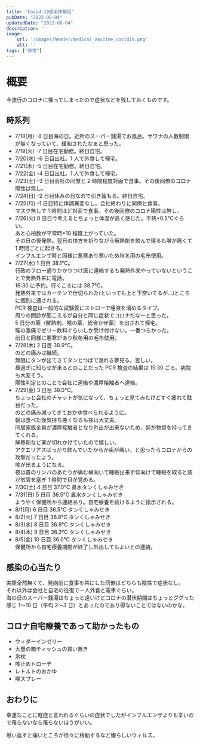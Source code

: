 ```yaml
---
title: "Covid-19感染体験記"
pubDate: "2022-08-04"
updatedDate: "2022-08-04"
description: ''
image:
    url: '/images/header/medical_vaccine_covid19.png' 
    alt: ''
tags: ["日常"]
---
```

# 概要
今流行のコロナに罹ってしまったので症状などを残しておくものです。


## 時系列
* 7/18(月) -8 日目海の日。近所のスーパー銭湯でお風呂。サウナの人数制限が無くなっていて、緩和されたなぁと思った。
* 7/19(火) -7 日目在宅勤務。終日自宅。
* 7/20(水) -6 日目出社。1 人で外食して帰宅。
* 7/21(木) -5 日目在宅勤務。終日自宅。
* 7/22(金) -4 日目出社。1 人で外食して帰宅。
* 7/23(土) -3 日目会社の同僚と 2 時間程度対面で食事。その後同僚のコロナ陽性は無し。
* 7/24(日) -2 日目休みの日なので引き籠もる。終日自宅。
* 7/25(月) -1 日目特に体調異変なし。会社終わりに同僚と食事。<br/>
  マスク無しで 1 時間ほど対面で食事。その後同僚のコロナ陽性は無し。
* 7/26(火) 0 日目今考えるとちょっと体温が高く感じた。平熱+0.5℃ぐらい。<br/>
  あと心拍数が平常時+10 程度上がっていた。<br/>
  その日の夜発熱。翌日の快方を祈りながら解熱剤を飲んで寝るも喉が痛くて 1 時間ごとに起きる。<br/>
  インフルエンザ時と同様に悪寒あり寒いため秋冬用の毛布使用。<br/>
* 7/27(水) 1 日目 38.1℃。<br/>
  行政のフロー通りかかりつけ医に連絡するも発熱外来やっていないということで発熱外来に電話。<br/>
  16:30 に予約。行くころには 38.7℃。<br/>
  発熱外来ではカーテンで仕切られた(といっても上と下空いてるが…)ところに個別に通される。<br/>
  PCR 検査は一般的な試験管にストローで唾液を溜めるタイプ。<br />
  周りの問診が聞こえるが自分と同じ症状でコロナだなーと思った。<br/>
  5 日分の薬（解熱剤、喉の薬、総合かぜ薬）を出されて帰宅。<br/>
  喉の激痛でゼリー飲料ぐらいしか受け付けない。一番つらかった。<br/>
  前日と同様に悪寒があり秋冬用の毛布使用。 
* 7/28(木) 2 日目 38.9℃。<br/>
  のどの痛みは継続。<br/>
  無限にタンが出てきてタンとつばで溺れる夢見る。苦しい。<br/>
  昼過ぎに知らせが来るとのことだった PCR 検査の結果は 15:30 ごろ。病院も大変そう。<br/>
  陽性判定とのことで会社に連絡や濃厚接触者へ連絡。
* 7/29(金) 3 日目 38.0℃。<br />
  ちょっと会社のチャットが気になって、ちょっと見てみたけどすぐ疲れて駄目だった。<br/>
  のどの痛み減ってきておかゆ食べられるように。<br/>
  朝は食べた後気持ち悪くなるも夜は大丈夫。<br/>
  同居家族全員が濃厚接触者となり外出が出来ないため、姉が物資を持ってきてくれる。<br/>
  解熱剤など薬が切れかけていたので嬉しい。<br/>
  アクエリアスばっかり飲んでいたからか歯が痛い。と思ったらコロナからの攻撃だったよう。<br/>
  咳が出るようになる。<br/>
  夜は首のリンパのあたりが痛む横向いて睡眠出来ず仰向けで睡眠を取ると痰が気管を塞ぎ 1 時間で目が覚める。
* 7/30(土) 4 日目 37.0℃ 鼻水タンくしゃみせき
* 7/31(日) 5 日目 36.5℃ 鼻水タンくしゃみせき<br/>
  ようやく保健所から連絡あり。自宅療養を続けるように指示される。
* 8/1(月) 6 日目 36.5℃ タンくしゃみせき
* 8/2(火) 7 日目 36.8℃ タンくしゃみせき
* 8/3(水) 8 日目 36.9℃ タンくしゃみせき
* 8/4(木) 9 日目 36.3℃ タンくしゃみせき
* 8/5(金) 10 日目 36.0℃ タンくしゃみせき<br/>
  保健所から自宅療養期間が終了し外出してもよいとの連絡。

## 感染の心当たり
実際全然無くて、発病前に食事を共にした同僚はどちらも陰性で症状なし。<br/>
それ以外は会社と自宅の往復で一人外食と電車ぐらい。<br/>
海の日のスーパー銭湯はちょっと遠いけどコロナの潜伏期間はちょっとググった感じ 1～10 日（平均 2～3 日）とあったのであり得ないことではないのかな。

## コロナ自宅療養であって助かったもの
* ウィダーインゼリー
* 大量の箱ティッシュの買い置き
* 氷枕
* 咳止めトローチ
* レトルトのおかゆ
* 喉スプレー

## おわりに
幸運なことに軽症と言われるぐらいの症状でしたがインフルエンザよりも辛いので罹らないなら罹らないほうがいい。

思い返すと痛いところが徐々に移動するなど嫌らしいウィルス。
